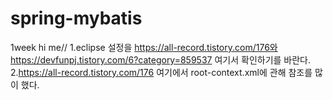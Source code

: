 # spring-mybatis
1week 
hi me//
1.eclipse 설정을 https://all-record.tistory.com/176와 https://devfunpj.tistory.com/6?category=859537
여기서 확인하기를 바란다.
2.https://all-record.tistory.com/176 여기에서 root-context.xml에 관해 참조를 많이 했다.
